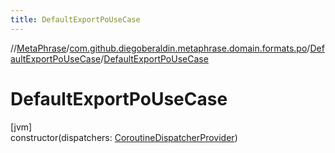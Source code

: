 ```yaml
---
title: DefaultExportPoUseCase
---
```

//[MetaPhrase](../../../index.html)/[com.github.diegoberaldin.metaphrase.domain.formats.po](../index.html)/[DefaultExportPoUseCase](index.html)/[DefaultExportPoUseCase](-default-export-po-use-case.html)



# DefaultExportPoUseCase



[jvm]\
constructor(dispatchers: [CoroutineDispatcherProvider](../../com.github.diegoberaldin.metaphrase.core.common.coroutines/-coroutine-dispatcher-provider/index.html))




